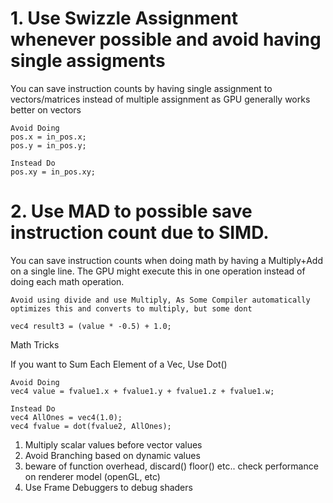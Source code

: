 # 1. Use Swizzle Assignment whenever possible and avoid having single assigments
You can save instruction counts by having single assignment to vectors/matrices instead of multiple assignment as GPU generally works better on vectors

```
Avoid Doing
pos.x = in_pos.x;
pos.y = in_pos.y;

Instead Do
pos.xy = in_pos.xy;
```

# 2. Use MAD to possible save instruction count due to SIMD. 
You can save instruction counts when doing math by having a Multiply+Add on a single line. The GPU might execute this in one operation instead of doing each math operation.


```
Avoid using divide and use Multiply, As Some Compiler automatically optimizes this and converts to multiply, but some dont

vec4 result3 = (value * -0.5) + 1.0;

```




Math Tricks

If you want to Sum Each Element of a Vec, Use Dot()

```
Avoid Doing
vec4 value = fvalue1.x + fvalue1.y + fvalue1.z + fvalue1.w;

Instead Do
vec4 AllOnes = vec4(1.0);
vec4 fvalue = dot(fvalue2, AllOnes);
```




1. Multiply scalar values before vector values
2. Avoid Branching based on dynamic values
3. beware of function overhead, discard() floor() etc.. check performance on renderer model (openGL, etc)
4. Use Frame Debuggers to debug shaders